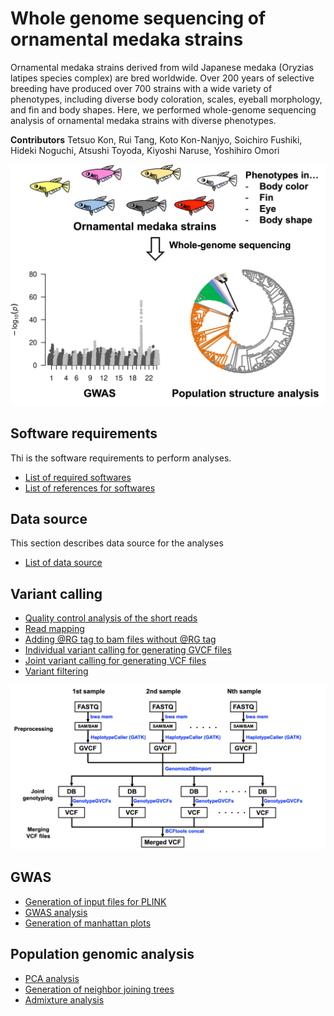 # Whole genome sequencing of ornamental medaka strains

Ornamental medaka strains derived from wild Japanese medaka (Oryzias latipes species complex) are bred worldwide. Over 200 years of selective breeding have produced over 700 strains with a wide variety of phenotypes, including diverse body coloration, scales, eyeball morphology, and fin and body shapes. Here, we performed whole-genome sequencing analysis of ornamental medaka strains with diverse phenotypes.
  
__Contributors__
Tetsuo Kon, Rui Tang, Koto Kon-Nanjyo, Soichiro Fushiki, Hideki Noguchi, Atsushi Toyoda, Kiyoshi Naruse, Yoshihiro Omori


<img src="image/medaka_github.jpg" alt="Description" width="700">

## Software requirements
Thi is the software requirements to perform analyses.
- [List of required softwares](./software_requirements.md)
- [List of references for softwares](./references.md)
## Data source
This section describes data source for the analyses
- [List of data source](./Data_source.md)  
## Variant calling
- [Quality control analysis of the short reads](./QC.md)
- [Read mapping](./Read_mapping.md)
- [Adding @RG tag to bam files without @RG tag](./Add_rg_tag.md)
- [Individual variant calling for generating GVCF files](./Individual_variant_calling.md)
- [Joint variant calling for generating VCF files](./Joint_variant_calling.md)
- [Variant filtering](./Filtering_variants.md)

<img src="image/Pipeline_github_v2.jpg" alt="Description" width="1000">

## GWAS
- [Generation of input files for PLINK](./plink_input.md)
- [GWAS analysis](./perform_gwas.md)
- [Generation of manhattan plots](./manhattan_plot.md)

## Population genomic analysis
- [PCA analysis](./PCA.md)
- [Generation of neighbor joining trees](./NJ.md)
- [Admixture analysis](./Admixture.md)


